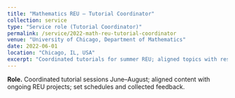 ```yaml
---
title: "Mathematics REU — Tutorial Coordinator"
collection: service
type: "Service role (Tutorial Coordinator)"
permalink: /service/2022-math-reu-tutorial-coordinator
venue: "University of Chicago, Department of Mathematics"
date: 2022-06-01
location: "Chicago, IL, USA"
excerpt: "Coordinated tutorials for summer REU; aligned topics with research groups; managed schedules."
---
```


**Role.** Coordinated tutorial sessions June–August; aligned content with ongoing REU projects;  set schedules and collected feedback.

